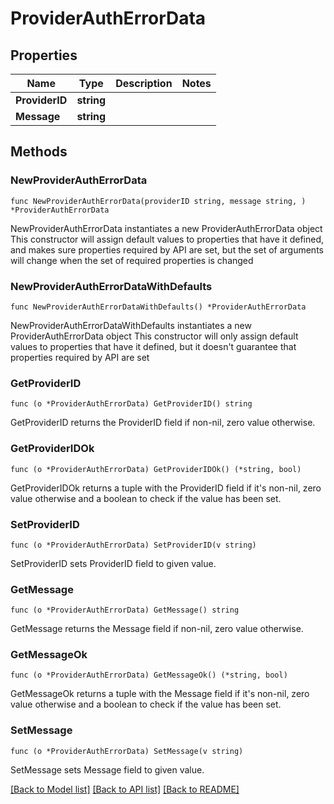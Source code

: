 # ProviderAuthErrorData

## Properties

Name | Type | Description | Notes
------------ | ------------- | ------------- | -------------
**ProviderID** | **string** |  | 
**Message** | **string** |  | 

## Methods

### NewProviderAuthErrorData

`func NewProviderAuthErrorData(providerID string, message string, ) *ProviderAuthErrorData`

NewProviderAuthErrorData instantiates a new ProviderAuthErrorData object
This constructor will assign default values to properties that have it defined,
and makes sure properties required by API are set, but the set of arguments
will change when the set of required properties is changed

### NewProviderAuthErrorDataWithDefaults

`func NewProviderAuthErrorDataWithDefaults() *ProviderAuthErrorData`

NewProviderAuthErrorDataWithDefaults instantiates a new ProviderAuthErrorData object
This constructor will only assign default values to properties that have it defined,
but it doesn't guarantee that properties required by API are set

### GetProviderID

`func (o *ProviderAuthErrorData) GetProviderID() string`

GetProviderID returns the ProviderID field if non-nil, zero value otherwise.

### GetProviderIDOk

`func (o *ProviderAuthErrorData) GetProviderIDOk() (*string, bool)`

GetProviderIDOk returns a tuple with the ProviderID field if it's non-nil, zero value otherwise
and a boolean to check if the value has been set.

### SetProviderID

`func (o *ProviderAuthErrorData) SetProviderID(v string)`

SetProviderID sets ProviderID field to given value.


### GetMessage

`func (o *ProviderAuthErrorData) GetMessage() string`

GetMessage returns the Message field if non-nil, zero value otherwise.

### GetMessageOk

`func (o *ProviderAuthErrorData) GetMessageOk() (*string, bool)`

GetMessageOk returns a tuple with the Message field if it's non-nil, zero value otherwise
and a boolean to check if the value has been set.

### SetMessage

`func (o *ProviderAuthErrorData) SetMessage(v string)`

SetMessage sets Message field to given value.



[[Back to Model list]](../README.md#documentation-for-models) [[Back to API list]](../README.md#documentation-for-api-endpoints) [[Back to README]](../README.md)


